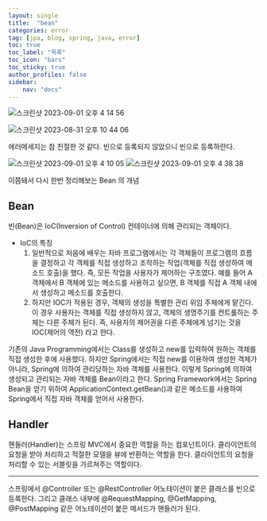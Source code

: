 ```yaml
---
layout: single
title:  "bean"
categories: error
tag: [jpa, blog, spring, java, error]
toc: true
toc_label: "목록"
toc_icon: "bars"
toc_sticky: true
author_profiles: false
sidebar:
    nav: "docs"
---  
```



![스크린샷 2023-09-01 오후 4 14 56](https://github.com/5selny/5selny.github.io/assets/115622936/479bb5b9-2862-48e1-af6a-7ff94ce93060)

![스크린샷 2023-08-31 오후 10 44 06](https://github.com/5selny/5selny.github.io/assets/115622936/80f2cdd0-b668-4267-8038-d25c1fa7a2cb) 

에러메세지는 참 친절한 것 같다. 
빈으로 등록되지 않았으니 빈으로 등록하란다. 

![스크린샷 2023-09-01 오후 4 10 05](https://github.com/5selny/5selny.github.io/assets/115622936/d86a0625-d51d-409a-95de-6bf7f96f76a2)
![스크린샷 2023-09-01 오후 4 38 38](https://github.com/5selny/5selny.github.io/assets/115622936/2fa23e49-2995-4cb2-98a4-a6431d7a2891)



이쯤돼서 다시 한번 정리해보는 Bean 의 개념 
## Bean 
빈(Bean)은 IoC(Inversion of Control) 컨테이너에 의해 관리되는 객체이다. 

- IoC의 특징
  1. 일반적으로 처음에 배우는 자바 프로그램에서는 각 객체들이 프로그램의 흐름을 결정하고 각 객체를 직접 생성하고 조작하는 작업(객체를 직접 생성하여 메소드 호출)을 했다.
  즉, 모든 작업을 사용자가 제어하는 구조였다. 예를 들어 A 객체에서 B 객체에 있는 메소드를 사용하고 싶으면, B 객체를 직접 A 객체 내에서 생성하고 메소드를 호출한다.
  2. 하지만 IOC가 적용된 경우, 객체의 생성을 특별한 관리 위임 주체에게 맡긴다. 이 경우 사용자는 객체를 직접 생성하지 않고, 객체의 생명주기를 컨트롤하는 주체는 다른 주체가 된다.
  즉, 사용자의 제어권을 다른 주체에게 넘기는 것을 IOC(제어의 역전) 라고 한다.

기존의 Java Programming에서는 Class를 생성하고 new를 입력하여 원하는 객체를 직접 생성한 후에 사용했다.
하지만 Spring에서는 직접 new를 이용하여 생성한 객체가 아니라, Spring에 의하여 관리당하는 자바 객체를 사용한다.
이렇게 Spring에 의하여 생성되고 관리되는 자바 객체를 Bean이라고 한다. Spring Framework에서는 Spring Bean을 얻기 위하여 
ApplicationContext.getBean()과 같은 메소드를 사용하여 Spring에서 직접 자바 객체를 얻어서 사용한다.

## Handler 
핸들러(Handler)는 스프링 MVC에서 중요한 역할을 하는 컴포넌트이다. 
클라이언트의 요청을 받아 처리하고 적절한 모델을 뷰에 반환하는 역할을 한다. 
클라이언트의 요청을 처리할 수 있는 서블릿을 가르쳐주는 역할이다. 

---
스프링에서 @Controller 또는 @RestController 어노테이션이 붙은 클래스를 빈으로 등록한다. 
그리고 클래스 내부에 @RequestMapping, @GetMapping, @PostMapping 같은 어노테이션이 붙은 메서드가 핸들러가 된다. 


